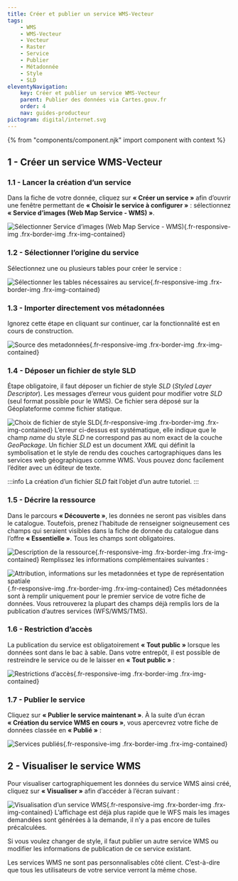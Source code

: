 ```yaml
---
title: Créer et publier un service WMS-Vecteur
tags:
    - WMS
    - WMS-Vecteur
    - Vecteur
    - Raster
    - Service
    - Publier
    - Métadonnée
    - Style
    - SLD
eleventyNavigation:
    key: Créer et publier un service WMS-Vecteur
    parent: Publier des données via Cartes.gouv.fr
    order: 4
    nav: guides-producteur
pictogram: digital/internet.svg
---
```


{% from "components/component.njk" import component with context %}

## 1 - Créer un service WMS-Vecteur

### 1.1 - Lancer la création d’un service

Dans la fiche de votre donnée, cliquez sur **« Créer un service »** afin d’ouvrir une fenêtre permettant de **« Choisir le service à configurer »** : sélectionnez **« Service d’images (Web Map Service - WMS) »**.

![Sélectionner Service d’images (Web Map Service - WMS)](/img/guides-producteur/publier-des-donnees-via-cartes-gouv/wms-vecteur/01_service-wms.png){.fr-responsive-img .frx-border-img .frx-img-contained}

### 1.2 - Sélectionner l’origine du service

Sélectionnez une ou plusieurs tables pour créer le service :

![Sélectionner les tables nécessaires au service](/img/guides-producteur/publier-des-donnees-via-cartes-gouv/wms-vecteur/02_selection-tables.png){.fr-responsive-img .frx-border-img .frx-img-contained}

### 1.3 - Importer directement vos métadonnées

Ignorez cette étape en cliquant sur continuer, car la fonctionnalité est en cours de construction.

![Source des metadonnées](/img/guides-producteur/publier-des-donnees-via-cartes-gouv/wms-vecteur/03_source-metadonnees.png){.fr-responsive-img .frx-border-img .frx-img-contained}

### 1.4 - Déposer un fichier de style SLD

Étape obligatoire, il faut déposer un fichier de style _SLD_ (_Styled Layer Descriptor_). Les messages d’erreur vous guident pour modifier votre _SLD_ (seul format possible pour le WMS). Ce fichier sera déposé sur la Géoplateforme comme fichier statique.

![Choix de fichier de style SLD](/img/guides-producteur/publier-des-donnees-via-cartes-gouv/wms-vecteur/04_fichier-style.png){.fr-responsive-img .frx-border-img .frx-img-contained}
L’erreur ci-dessus est systématique, elle indique que le champ _name_ du style _SLD_ ne correspond pas au nom exact de la couche _GeoPackage_. Un fichier _SLD_ est un document _XML_ qui définit la symbolisation et le style de rendu des couches cartographiques dans les services web géographiques comme WMS. Vous pouvez donc facilement l’éditer avec un éditeur de texte.

:::info
La création d’un fichier _SLD_ fait l’objet d’un autre tutoriel.
:::

### 1.5 - Décrire la ressource

Dans le parcours **« Découverte »**, les données ne seront pas visibles dans le catalogue. Toutefois, prenez l’habitude de renseigner soigneusement ces champs qui seraient visibles dans la fiche de donnée du catalogue dans l’offre **« Essentielle »**. Tous les champs sont obligatoires.

![Description de la ressource](/img/guides-producteur/publier-des-donnees-via-cartes-gouv/wms-vecteur/05_description.png){.fr-responsive-img .frx-border-img .frx-img-contained}
Remplissez les informations complémentaires suivantes :

![Attribution, informations sur les metadonnées et type de représentation spatiale](/img/guides-producteur/publier-des-donnees-via-cartes-gouv/wms-vecteur/06_info-metadonnees.png){.fr-responsive-img .frx-border-img .frx-img-contained}
Ces métadonnées sont à remplir uniquement pour le premier service de votre fiche de données. Vous retrouverez la plupart des champs déjà remplis lors de la publication d’autres services (WFS/WMS/TMS).

### 1.6 - Restriction d’accès

La publication du service est obligatoirement **« Tout public »** lorsque les données sont dans le bac à sable. Dans votre entrepôt, il est possible de restreindre le service ou de le laisser en **« Tout public »** :

![Restrictions d’accès](/img/guides-producteur/publier-des-donnees-via-cartes-gouv/wms-vecteur/07_restrictions.png){.fr-responsive-img .frx-border-img .frx-img-contained}

### 1.7 - Publier le service

Cliquez sur **« Publier le service maintenant »**. À la suite d’un écran **« Création du service WMS en cours »**, vous apercevrez votre fiche de données classée en **« Publié »** :

![Services publiés](/img/guides-producteur/publier-des-donnees-via-cartes-gouv/wms-vecteur/08_service-publie.png){.fr-responsive-img .frx-border-img .frx-img-contained}

## 2 - Visualiser le service WMS

Pour visualiser cartographiquement les données du service WMS ainsi créé, cliquez sur **« Visualiser »** afin d’accéder à l’écran suivant :

![Visualisation d’un service WMS](/img/guides-producteur/publier-des-donnees-via-cartes-gouv/wms-vecteur/09_visualisation.png){.fr-responsive-img .frx-border-img .frx-img-contained}
L’affichage est déjà plus rapide que le WFS mais les images demandées sont générées à la demande, il n’y a pas encore de tuiles précalculées.

Si vous voulez changer de style, il faut publier un autre service WMS ou modifier les informations de publication de ce service existant.

Les services WMS ne sont pas personnalisables côté client. C’est-à-dire que tous les utilisateurs de votre service verront la même chose.
